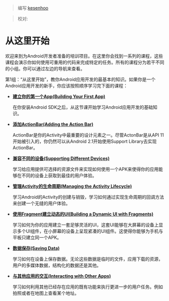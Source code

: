 > 编写:[kesenhoo](https://github.com/kesenhoo)

> 校对:

# 从这里开始

欢迎来到为Android开发者准备的培训项目。在这里你会找到一系列的课程，这些课程会演示你如何使用可重用的代码来完成特定的任务。所有的课程分为若干不同的小组。你可以通过左边的导航来查看。

第1组：“从这里开始”，教你Android应用开发的最基本的知识。如果你是一个Android应用开发的新手，你应该按照顺序学习完下面的课程：

* [**建立你的第一个App(Building Your First App)**](firstapp/index.html)

  在你安装Android SDK之后，从这节课开始学习Android应用开发的基础知识。


* [**添加ActionBar(Adding the Action Bar)**](actionbar/index.html)

  ActionBar是你的Activity中最重要的设计元素之一。尽管ActonBar是从API 11开始被引入的，你仍然可以从Android 2.1开始使用Support Library去实现ActionBar。


* [**兼容不同的设备(Supporting Different Devices)**](supporting-devices/index.html)

  学习给应用提供可选择的资源文件来实现如何使用一个APK来使得你的应用能够在不同的设备上获取到最佳的用户体验。


* [**管理Activity的生命周期(Managing the Activity Lifecycle)**](activity-lifecycle/index.html)

  学习Android的Activity的创建与销毁，学习如何通过实现生命周期的回调方法来创建一个无缝的用户体验。


* [**使用Fragment建立动态的UI(Building a Dynamic UI with Fragments)**](fragments/index.html)

  学习如何为你的应用建立一套足够灵活的UI，这套UI能够在大屏幕的设备上显示多个UI组件，在小屏幕的设备上呈现紧凑的UI组件。这使得你能够为手机与平板只建立同一个APK。


* [**数据保存(Saving Data)**](data-storage/index.html)

  学习如何在设备上保存数据。无论这些数据是临时的文件，应用下载的资源，用户的多媒体数据，结构化的数据还是其他。


* [**与其他应用的交互(Interacting with Other Apps)**](intents/index.html)

  学习如何利用其他已经存在应用的既有功能来执行更进一步的用户任务。例如拍照或者在地图上查看某个地址。
